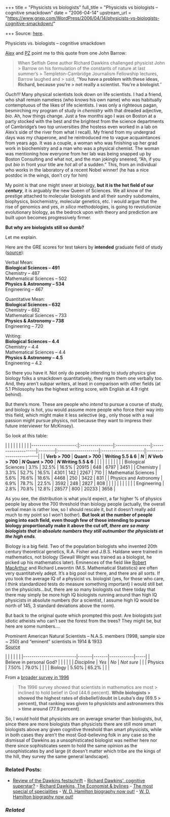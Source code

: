 +++
title = "Physicists vs biologists"
full_title = "Physicists vs biologists – cognitive smackdown"
date = "2006-04-14"
upstream_url = "https://www.gnxp.com/WordPress/2006/04/14/physicists-vs-biologists-cognitive-smackdown/"

+++
Source: [here](https://www.gnxp.com/WordPress/2006/04/14/physicists-vs-biologists-cognitive-smackdown/).

Physicists vs. biologists – cognitive smackdown

[Alex](http://scienceblogs.com/transcript/2006/04/tidbits_from_yesterday.php) and [PZ](http://scienceblogs.com/pharyngula/2006/04/blithering_spiritualists.php) point me to this quote from one John Barrow:

> When Selfish Gene author Richard Dawkins challenged physicist John > Barrow on his formulation of the constants of nature at last summer’s > Templeton-Cambridge Journalism Fellowship lectures, Barrow laughed and > said, “**You have a problem with these ideas, Richard, because you’re > not really a scientist. You’re a biologist**.”

*Ouch!!!* Many physical scientists look down on life scientists. I had a friend, who shall remain nameless (who knows his own name) who was habitually contemptuous of the likes of life scientists. I was only a righteous pagan, besmirching my program of study in *chemistry* with that dreaded adjective, *bio*. Ah, how things change. Just a few months ago I was on Boston at a party stocked with the best and the brightest from the science departments of Cambridge’s two top universities (the hostess even worked in a lab on Alex’s side of the river from what I recall). My friend from my undergrad days was my chaperone, and he reintroduced me to vague acquaintances from years ago. It was a couple, a woman who was finishing up her grad work in biochemistry and a man who was a physical chemist. The woman was mentioning how everyone from her lab was being snapped up by Boston Consulting and what not, and the man jokingly sneered, “Ah, if you put *bio* in front your title are *hot* all of a sudden.” This, from an individual who works in the laboratory of a recent Nobel winner! (he has a nice postdoc in the wings, don’t cry for him)

My point is that one might sneer at biology, **but it is the hot field of our *century***, it is arguably the new Queen of Sciences. We all know of the prestige attached to molecular biologists and all their sundry subdomains, biophysics, biochemistry, molecular genetics, etc. I would argue that the rise of genomics and yes, *in silico* methodologies, is going to revolutionize evolutionary biology, as the bedrock upon with theory and prediction are built upon becomes progressively firmer.

**But why are biologists still so dumb?**

Let me explain.

Here are the GRE scores for test takers by **intended** graduate field of study ([source](http://ftp.ets.org/pub/gre/994994.pdf)):

Verbal Mean:  
**Biological Sciences – 491**  
Chemistry – 487  
Mathematical Sciences – 502  
**Physics & Astronomy – 534**  
Engineering – 467

Quantitative Mean:  
**Biological Sciences – 632**  
Chemistry – 682  
Mathematical Sciences – 733  
**Physics & Astronomy – 738**  
Engineering – 720

Writing:  
**Biological Sciences – 4.4**  
Chemistry – 4.4  
Mathematical Sciences – 4.4  
**Physics & Astronomy – 4.5**  
Engineering – 4.2

So there you have it. Not only do people intending to study physics give biology folks a smackdown quantitatively, they ream them one verbally too. And, they aren’t subpar writers, at least in comparison with other fields (at 5.1 Philosophy has the highest writing score, with English at 4.9 right behind).

But there’s more. These are people who *intend* to pursue a course of study, and biology is hot, you would assume more people who force their way into this field, which might make it less selective (eg., only those with a real passion might pursue physics, not because they want to impress their future interviewer for McKinsey).

So look at this table:

|                       |                 |                  |                     |         |                     |                      |                         | |----------------------:|:----------------|:-----------------|:--------------------|:--------|:--------------------|:---------------------|:------------------------| |                      | **Verb \> 700** | **Quant \> 700** | **Writing 5.5 & 6** | ***N*** | ***N* Verb \> 700** | ***N* Quant \> 700** | ***N* Writing 5.5 & 6** | |                      |                 |                  |                     |         |                     |                      |                         | |   Biological Sciences | 3.1%            | 32.5%            | 16.5%               | 20915   | 648                 | 6797                 | 3451                    | |             Chemistry | 3.3%            | 52.7%            | 16.5%               | 4301    | 142                 | 2267                 | 710                     | |  Mathematial Sciences | 5.6%            | 76.6%            | 18.6%               | 4468    | 250                 | 3422                 | 831                     | | Physics and Astronomy | 6.9%            | 78.7%            | 22.5%               | 3592    | 248                 | 2827                 | 808                     | |                      |                 |                  |                     |         |                     |                      |                         | |           Engineering | 2.8%            | 70.8%            | 12.8%               | 28577   | 800                 | 20233                | 3658                    |

As you see, the distribution is what you’d expect, a far higher % of physics people lay above the 700 threshold than biology people (actually, the overall verbal mean is rather low, so I should rescale it, but it doesn’t really add much to my point so I won’t bother). **But look at the number of people going into each field, even though few of those intending to pursue biology proportionally make it above the cut off, *there are so many biologists that in absolute numbers they still outnumber the physicists at the high ends***.

Biology is a big field. Two of the population biologists who invented 20th century theoretical genetics, R.A. Fisher and J.B.S. Haldane were trained in mathematics, not biology (Sewall Wright was trained as a biologist, he picked up his mathematics later). Eminences of the field like [Robert MacArthur](https://en.wikipedia.org/wiki/Robert_MacArthur) and Richard Lewontin (M.S. Mathematical Statistics) are often very quantitatvely adept. It’s a big pool out there, and there are all sorts. If you took the average IQ of a physicist vs. biologist (yes, for those who care, I think standardized tests do measure something important) I would still bet on the physicists…but, there are so many biologists out there today that there may simply be more high IQ biologists running around than high IQ physicists in absolute numbers (for a scientist, I assume high IQ would be north of 145, 3 standard deviations above the norm).

But back to the original quote which prompted this post. Are biologists just idiotic atheists who can’t see the forest from the trees? They might be, but here are some numbers….

Prominent American Natural Scientists – N.A.S. members (1998, sample size \~ 250) and “eminent” scientists in 1914 & 1933  
[Source](http://www.lhup.edu/%7Edsimanek/sci_relig.htm)

|                          |       |       |            |     | |--------------------------|-------|-------|------------|-----| | Believe in personal God? |       |       |            |     | | *Discipline*             | *Yes* | *No*  | *Not sure* |    | | Physics                  | 7.50% | 79.0% |           |    | | Biology                  | 5.50% | 65.2% |           |    |

From a [broader survey in 1996](http://www.beliefnet.com/story/1/story_193_1.html)

> The 1996 survey showed that scientists in mathematics are most > inclined to hold belief in God (44.6 percent). **While biologists > showed the highest rates of disbelief/doubt in Leuba’s day (69.5 > percent), that ranking was given to physicists and astronomers this > time around (77.9 percent)**.

So, I would hold that physicists are on average smarter than biologists, but, since there are more biologists than physicists there are still more smart biologists above any given cognitive threshold than smart physicists, while in both cases they aren’t the most God-believing folk in any case so the dismissal of Dawkins as a unsophisticated biologist was neither here nor there since sophisticates seem to hold the same opinion as the unsophisticates by and large (it doesn’t matter which tribe are the kings of the hill, they survey the same general landscape).

### Related Posts:

- [Review of the Dawkins
  festschrift](https://www.gnxp.com/WordPress/2006/06/06/review-of-the-dawkins-festschrift/) - [Richard Dawkins', cognitive
  superstar?](https://www.gnxp.com/WordPress/2015/05/07/richard-dawkins-cognitive-superstar/) - [Richard Dawkins, The Economist &
  bylines](https://www.gnxp.com/WordPress/2009/07/23/richard-dawkins-the-economist-bylines/) - [The most special of
  specialities](https://www.gnxp.com/WordPress/2006/04/15/the-most-special-of-specialities/) - [W. D. Hamilton biography now
  out!](https://www.gnxp.com/WordPress/2008/01/13/w-d-hamilton-biography-now-out/) - [W. D. Hamilton biography now
  out!](https://www.gnxp.com/WordPress/2008/01/13/w-d-hamilton-biography-now-out/)

### *Related*

[](https://www.addtoany.com/add_to/facebook?linkurl=https%3A%2F%2Fwww.gnxp.com%2FWordPress%2F2006%2F04%2F14%2Fphysicists-vs-biologists-cognitive-smackdown%2F&linkname=Physicists%20vs.%20biologists%20%E2%80%93%20cognitive%20smackdown "Facebook")[](https://www.addtoany.com/add_to/twitter?linkurl=https%3A%2F%2Fwww.gnxp.com%2FWordPress%2F2006%2F04%2F14%2Fphysicists-vs-biologists-cognitive-smackdown%2F&linkname=Physicists%20vs.%20biologists%20%E2%80%93%20cognitive%20smackdown "Twitter")[](https://www.addtoany.com/add_to/email?linkurl=https%3A%2F%2Fwww.gnxp.com%2FWordPress%2F2006%2F04%2F14%2Fphysicists-vs-biologists-cognitive-smackdown%2F&linkname=Physicists%20vs.%20biologists%20%E2%80%93%20cognitive%20smackdown "Email")[](https://www.addtoany.com/share)
